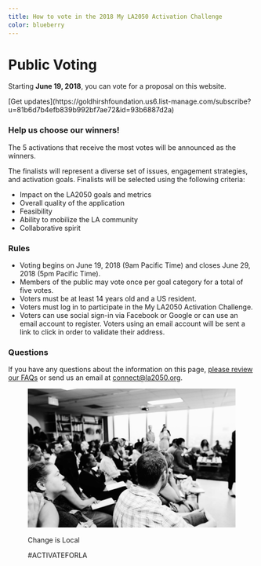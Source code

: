 ```yaml
---
title: How to vote in the 2018 My LA2050 Activation Challenge
color: blueberry
---
```


# Public Voting

<div class="notifications" markdown="1">

Starting **June 19, 2018**, you can vote for a proposal on this website.

<p class="action" markdown="1">
[Get updates](https://goldhirshfoundation.us6.list-manage.com/subscribe?u=81b6d7b4efb839b992bf7ae72&id=93b6887d2a)
</p>

</div>

### Help us choose our winners!

The 5 activations that receive the most votes will be announced as the winners.

The finalists will represent a diverse set of issues, engagement strategies, and activation goals. Finalists will be selected using the following criteria:

* Impact on the LA2050 goals and metrics
* Overall quality of the application
* Feasibility
* Ability to mobilize the LA community
* Collaborative spirit

### Rules

* Voting begins on June 19, 2018 (9am Pacific Time) and closes June 29, 2018 (5pm Pacific Time).
* Members of the public may vote once per goal category for a total of five votes.
* Voters must be at least 14 years old and a US resident.
* Voters must log in to participate in the My LA2050 Activation Challenge.
* Voters can use social sign-in via Facebook or Google or can use an email account to register. Voters using an email account will be sent a link to click in order to validate their address.

### Questions

If you have any questions about the information on this page, [please review our FAQs](/faqs) or send us an email at [connect@la2050.org](mailto:connect@la2050.org).

<figure class="has-text">
  <img src="/assets/images/home/collaborates.jpg" alt="A room filled with people listening to someone speaking">
  <p class="caption"><span>Change is&nbsp;Local</span></p>
  <p class="activate-tag">#ACTIVATEFORLA</p>
</figure>

